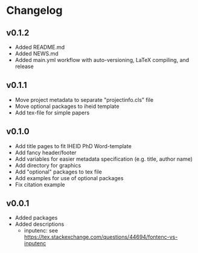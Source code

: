 # Changelog

## v0.1.2
- Added README.md
- Added NEWS.md
- Added main.yml workflow with auto-versioning, LaTeX compiling, and release

## v0.1.1
- Move project metadata to separate "projectinfo.cls" file
- Move optional packages to iheid template
- Add tex-file for simple papers

## v0.1.0
- Add title pages to fit IHEID PhD Word-template
- Add fancy header/footer
- Add variables for easier metadata specification (e.g. title, author name)
- Add directory for graphics
- Add "optional" packages to tex file
- Add examples for use of optional packages
- Fix citation example

## v0.0.1
- Added packages
- Added descriptions
	- inputenc: see https://tex.stackexchange.com/questions/44694/fontenc-vs-inputenc
